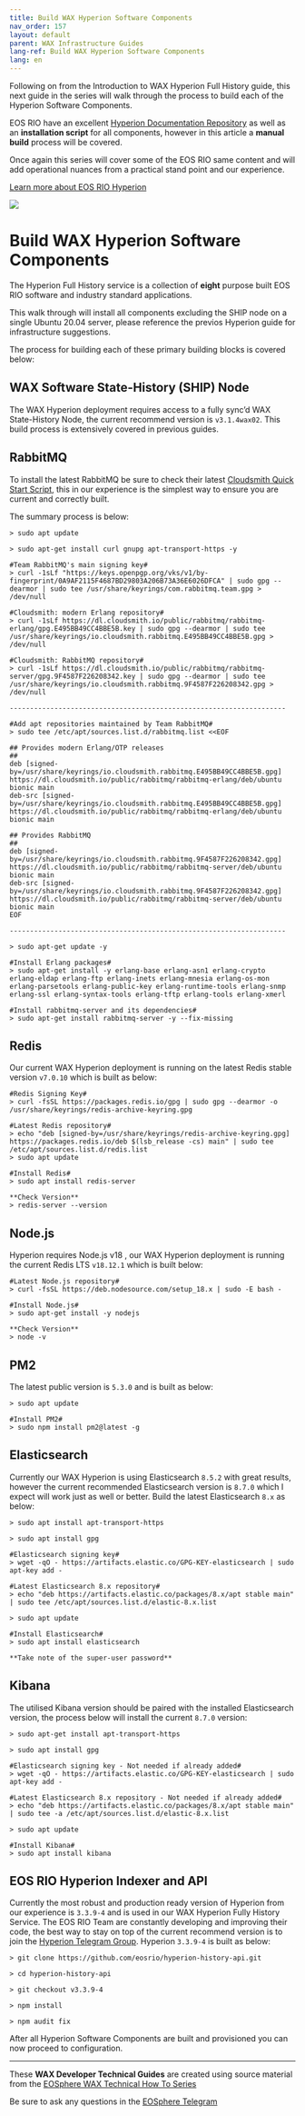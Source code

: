 ```yaml
---
title: Build WAX Hyperion Software Components
nav_order: 157
layout: default
parent: WAX Infrastructure Guides
lang-ref: Build WAX Hyperion Software Components
lang: en
---
```


Following on from the Introduction to WAX Hyperion Full History guide, this next guide in the series will walk through the process to build each of the Hyperion Software Components.

EOS RIO have an excellent  [Hyperion Documentation Repository](https://hyperion.docs.eosrio.io/)  as well as an  **installation script**  for all components, however in this article a  **manual build**  process will be covered.

Once again this series will cover some of the EOS RIO same content and will add operational nuances from a practical stand point and our experience.

[Learn more about EOS RIO Hyperion](https://eosrio.io/hyperion/)

![](https://miro.medium.com/v2/resize:fit:598/0*QSOXBoNEcm0pWwSl.png)

# Build WAX Hyperion Software Components

The Hyperion Full History service is a collection of  **eight**  purpose built EOS RIO software and industry standard applications.

This walk through will install all components excluding the SHIP node on a single Ubuntu 20.04 server, please reference the previos Hyperion guide for infrastructure suggestions.

The process for building each of these primary building blocks is covered below:

## **WAX Software State-History (SHIP) Node**

The WAX Hyperion deployment requires access to a fully sync’d WAX State-History Node, the current recommend version is  `v3.1.4wax02`. This build process is extensively covered in previous guides.

## RabbitMQ

To install the latest RabbitMQ be sure to check their latest  [Cloudsmith Quick Start Script](https://www.rabbitmq.com/install-debian.html), this in our experience is the simplest way to ensure you are current and correctly built.

The summary process is below:
```
> sudo apt update

> sudo apt-get install curl gnupg apt-transport-https -y

#Team RabbitMQ's main signing key#
> curl -1sLf "https://keys.openpgp.org/vks/v1/by-fingerprint/0A9AF2115F4687BD29803A206B73A36E6026DFCA" | sudo gpg --dearmor | sudo tee /usr/share/keyrings/com.rabbitmq.team.gpg > /dev/null

#Cloudsmith: modern Erlang repository#
> curl -1sLf https://dl.cloudsmith.io/public/rabbitmq/rabbitmq-erlang/gpg.E495BB49CC4BBE5B.key | sudo gpg --dearmor | sudo tee /usr/share/keyrings/io.cloudsmith.rabbitmq.E495BB49CC4BBE5B.gpg > /dev/null

#Cloudsmith: RabbitMQ repository#
> curl -1sLf https://dl.cloudsmith.io/public/rabbitmq/rabbitmq-server/gpg.9F4587F226208342.key | sudo gpg --dearmor | sudo tee /usr/share/keyrings/io.cloudsmith.rabbitmq.9F4587F226208342.gpg > /dev/null

--------------------------------------------------------------------

#Add apt repositories maintained by Team RabbitMQ#
> sudo tee /etc/apt/sources.list.d/rabbitmq.list <<EOF

## Provides modern Erlang/OTP releases
##
deb [signed-by=/usr/share/keyrings/io.cloudsmith.rabbitmq.E495BB49CC4BBE5B.gpg] https://dl.cloudsmith.io/public/rabbitmq/rabbitmq-erlang/deb/ubuntu bionic main
deb-src [signed-by=/usr/share/keyrings/io.cloudsmith.rabbitmq.E495BB49CC4BBE5B.gpg] https://dl.cloudsmith.io/public/rabbitmq/rabbitmq-erlang/deb/ubuntu bionic main

## Provides RabbitMQ
##
deb [signed-by=/usr/share/keyrings/io.cloudsmith.rabbitmq.9F4587F226208342.gpg] https://dl.cloudsmith.io/public/rabbitmq/rabbitmq-server/deb/ubuntu bionic main
deb-src [signed-by=/usr/share/keyrings/io.cloudsmith.rabbitmq.9F4587F226208342.gpg] https://dl.cloudsmith.io/public/rabbitmq/rabbitmq-server/deb/ubuntu bionic main
EOF

--------------------------------------------------------------------

> sudo apt-get update -y

#Install Erlang packages#
> sudo apt-get install -y erlang-base erlang-asn1 erlang-crypto erlang-eldap erlang-ftp erlang-inets erlang-mnesia erlang-os-mon erlang-parsetools erlang-public-key erlang-runtime-tools erlang-snmp erlang-ssl erlang-syntax-tools erlang-tftp erlang-tools erlang-xmerl

#Install rabbitmq-server and its dependencies#
> sudo apt-get install rabbitmq-server -y --fix-missing
```

## Redis

Our current WAX Hyperion deployment is running on the latest Redis stable version  `v7.0.10`  which is built as below:

```
#Redis Signing Key#
> curl -fsSL https://packages.redis.io/gpg | sudo gpg --dearmor -o /usr/share/keyrings/redis-archive-keyring.gpg

#Latest Redis repository#
> echo "deb [signed-by=/usr/share/keyrings/redis-archive-keyring.gpg] https://packages.redis.io/deb $(lsb_release -cs) main" | sudo tee /etc/apt/sources.list.d/redis.list
> sudo apt update

#Install Redis#
> sudo apt install redis-server

**Check Version**
> redis-server --version
```

## Node.js

Hyperion requires Node.js v18 , our WAX Hyperion deployment is running the current Redis LTS  `v18.12.1`  which is built below:

```
#Latest Node.js repository#
> curl -fsSL https://deb.nodesource.com/setup_18.x | sudo -E bash -

#Install Node.js#
> sudo apt-get install -y nodejs

**Check Version**
> node -v
```

## PM2

The latest public version is  `5.3.0`  and is built as below:

```
> sudo apt update

#Install PM2#  
> sudo npm install pm2@latest -g
```

## Elasticsearch

Currently our WAX Hyperion is using Elasticsearch  `8.5.2`  with great results, however the current recommended Elasticsearch version is  `8.7.0`  which I expect will work just as well or better. Build the latest Elasticsearch  `8.x`  as below:

```
> sudo apt install apt-transport-https

> sudo apt install gpg

#Elasticsearch signing key#
> wget -qO - https://artifacts.elastic.co/GPG-KEY-elasticsearch | sudo apt-key add -

#Latest Elasticsearch 8.x repository#
> echo "deb https://artifacts.elastic.co/packages/8.x/apt stable main" | sudo tee /etc/apt/sources.list.d/elastic-8.x.list

> sudo apt update

#Install Elasticsearch#
> sudo apt install elasticsearch

**Take note of the super-user password**
```

## Kibana

The utilised Kibana version should be paired with the installed Elasticsearch version, the process below will install the current  `8.7.0`  version:

```
> sudo apt-get install apt-transport-https

> sudo apt install gpg

#Elasticsearch signing key - Not needed if already added#
> wget -qO - https://artifacts.elastic.co/GPG-KEY-elasticsearch | sudo apt-key add -

#Latest Elasticsearch 8.x repository - Not needed if already added#
> echo "deb https://artifacts.elastic.co/packages/8.x/apt stable main" | sudo tee -a /etc/apt/sources.list.d/elastic-8.x.list

> sudo apt update

#Install Kibana#
> sudo apt install kibana
```

## **EOS RIO Hyperion Indexer and API**

Currently the most robust and production ready version of Hyperion from our experience is  `3.3.9-4`  and is used in our WAX Hyperion Fully History Service. The EOS RIO Team are constantly developing and improving their code, the best way to stay on top of the current recommend version is to join the  [Hyperion Telegram Group](https://t.me/EOSHyperion). Hyperion  `3.3.9-4`  is built as below:

```
> git clone https://github.com/eosrio/hyperion-history-api.git

> cd hyperion-history-api

> git checkout v3.3.9-4

> npm install

> npm audit fix
```

After all Hyperion Software Components are built and provisioned you can now proceed to configuration.

---

These **WAX Developer Technical Guides** are created using source material from the [EOSphere WAX Technical How To Series](https://medium.com/eosphere/wax-technical-how-to/home)

Be sure to ask any questions in the  [EOSphere Telegram](https://t.me/eosphere_io)
